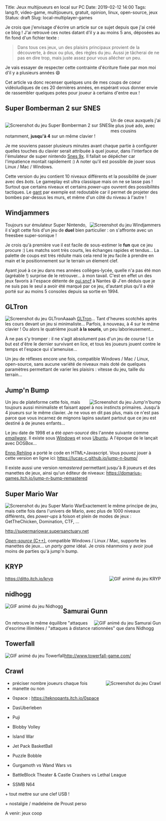 Title: Jeux multijoueurs en local sur PC
Date: 2019-02-12 14:00
Tags: lang:fr, video-game, multijoueurs, gratuit, opinion, linux, open-source, jeux
Status: draft
Slug: local-multiplayer-games

Je crois que j'envisage d'écrire un article sur ce sujet depuis que j'ai créé ce blog !
J'ai retrouvé ces notes datant d'il y a au moins 5 ans, déposées au fin fond d'un fichier texte :

> Dans tous ces jeux, un des plaisirs principaux provient de la découverte, à deux ou plus, des règles du jeu.
> Aussi je tâcherai de ne pas en dire trop, mais juste assez pour vous allécher un peu.

Je vais essayer de respecter cette contrainte d'écriture fixée par mon moi d'il y a plusieurs années 😄

Cet article va donc recenser quelques uns de mes coups de coeur vidéoludiques de ces 20 dernières années,
en espérant vous donner envie de rassembler quelques potes pour joueur à certains d'entre eux !

## Super Bomberman 2 sur SNES

<img class="left sbm2" alt="Screenshot du jeu Super Bomberman 2 sur SNES" src="images/2019/02/super-bomberman-2-snes-screenshot-battle-stage-1-finish.jpg">

Un de ceux auxquels j'ai le plus joué ado, avec mes cousins notamment, **jusqu'à 4** sur un même clavier !

Je me souviens passer plusieurs minutes avant chaque partie à configurer quelles touches du clavier serait attribuée à quel joueur,
dans l'interface de l'émulateur de super nintendo [Snes 9x](http://www.snes9x.com/).
Il fallait se dépêcher car l'impatience montait rapidement :)
A noter qu'il est possible de jouer sous Linux / Mac / Windows.

Cette version du jeu contient 10 niveaux différents et la possibilité de jouer avec des _bots_.
Le gameplay est ultra classique mais on ne se lasse pas !
Surtout que certains niveaux et certains _power-ups_ ouvrent des possibilités tactiques.
Le [gant](https://bomberman.fandom.com/wiki/Power_Glove) par exemple est redoutable car il permet de projeter des bombes par-dessus
les murs, et même d'un côté du niveau à l'autre !

## Windjammers

<img class="right" alt="Screenshot du jeu Windjammers" src="images/2019/02/windjammers.jpg">

Toujours sur émulateur Super Nintendo, il s'agit cette fois d'un jeu de **duel** bien particulier :
on s'affronte avec un freesbee super-sonique !

Je crois qu'à première vue il est facile de sous-estimer le **fun** que ce jeu procure :)
Les matchs sont très courts, les échanges rapides et tendus...
La palette de coups est très réduite mais cela rend le jeu facile à prendre en main
et le positionnement sur le terrain un élement clef.

Ayant joué à ce jeu dans mes années collèges-lycée, quelle n'a pas été mon (agréable !)
surprise de le retrouver... à mon tavail.
C'est en effet un des jeux favoris à l'espace détente de [oui.sncf](https://www.oui.sncf) à Nantes 😆
J'en déduis que je ne suis pas le seul a avoir été marqué par ce jeu,
d'autant plus qu'il a été porté sur au moins 5 consoles depuis sa sortie en 1994.

## GLTron

<img class="left" alt="Screenshot du jeu GLTron" src="images/2019/02/gltron.jpg">

Aaaah [GLTron](http://www.gltron.org)... Tant d'heures scotchés après les cours devant un jeu si minimaliste...
Parfois, à nouveau, à 4 sur le même clavier ! Ou alors le quatrième jouait **à la souris**, un peu laborieusement...

À ne pas s'y tromper : il ne s'agit absolument pas d'un jeu de course !
Le but est d'être le dernier survivant en lice, et tous les joueurs jouent contre le temps et l'espace qui s'amenuise...

Un jeu de réflexes encore une fois, compatible Windows / Mac / Linux, open-source,
sans aucune variété de niveaux mais doté de quelques paramètres permettant de varier les plaisirs :
vitesse du jeu, taille du terrain...

## Jump'n Bump

<img class="right" alt="Screenshot du jeu Jump'n'bump" src="images/2019/02/jump-n-bump.png">

Un jeu de plateforme cette fois, mais toujours aussi minimaliste et faisant appel à nos instincts primaires.
Jusqu'à 4 joueurs sur le même clavier.
Je ne vous en dit pas plus, mais ce n'est pas parce que vous incarnez de mignons lapins sautant partout que ce jeu est destiné à de jeunes enfants...

Le jeu date de 1998 et a été _open-sourcé_ dès l'année suivante comme [_emailware_](https://en.wikipedia.org/wiki/Jump_'n_Bump).
Il existe sous [Windows](https://icculus.org/jumpnbump/) et sous [Ubuntu](https://doc.ubuntu-fr.org/jumpnbump).
A l'époque de le lançait avec DOSBox...

[Enno Rehling](https://github.com/GrahamTheCoder/jump-n-bump) a porté le code en HTML+Javascript.
Vous pouvez jouer à cette version en ligne ici: <https://lucas-c.github.io/jump-n-bump/>

Il existe aussi une version _remastered_ permettant jusqu'à 8 joueurs et des manettes de jeux, ainsi qu'un éditeur de niveaux:
<https://domarius-games.itch.io/jump-n-bump-remastered>

## Super Mario War

<img class="left" alt="Screenshot du jeu Super Mario War" src="images/2019/02/super-mario-war.jpg">

Exactement le même principe de jeu, mais cette fois dans l'univers de Mario,
avec plus de 1000 niveaux différents, des _power-ups_ à foison et plein de modes de jeux : GetTheChicken, Domination, CTF, ...

<http://supermariowar.supersanctuary.net>

[_Open-source_ (C++)](https://github.com/mmatyas/supermariowar), compatible Windows / Linux / Mac,
supporte les manettes de jeux... un _party game_ idéal.
Je crois néanmoins y avoir joué moins de parties qu'à jump'n bump.


## KRYP

<img class="right" alt="GIF animé du jeu KRYP" src="images/2019/02/kryp.gif">

<https://ditto.itch.io/kryp>


## nidhogg

<img class="left" alt="GIF animé du jeu Nidhogg" src="images/2019/02/nidhogg_1-1.gif">


## Samurai Gunn

<img class="right" alt="GIF animé du jeu Samurai Gun" src="images/2019/02/Samurai_gunn_slash_step3.gif">

On retrouve le même équilibre "attaques d'escrime illimitées / "attaques à distance rationnées"
que dans Nidhogg

## Towerfall

<img class="left" alt="GIF animé du jeu Towerfall" src="images/2019/02/TowerFall_time_stomp.gif">

<http://www.towerfall-game.com/>

## Crawl

<img class="right" alt="Screenshot du jeu Crawl" src="images/2019/02/crawl.jpg">


+ préciser nombre joueurs chaque fois
+ manette ou non

- 0space : https://teknopants.itch.io/0space
- DasUberleben
- Puji

- Blobby Volley
- Island War
- Jet Pack BasketBall
- Puzzle Bobble

- Gurgamoth vs Wand Wars vs

- BattleBlock Theater & Castle Crashers vs Lethal League

- SSMB N64

\+ tout mettre sur une clef USB !

\+ nostalgie / madeleine de Proust perso

A venir: jeux coop
<!--
- Trine 3
- Cowboyana : Après quelques dizaines de parties ces dernières années,
la progression dans ce jeu de plateforme / minigames me paraît toujours aussi incompréhensible et aléatoire.
Pourtant, je m'y suis amusé à chaque fois. Ses forces : un look "Far West géométrique" minimaliste,
un enchainement de phases de duel et d'attaque de train en coopération
(mais il n'y a qu'un seul cheval à la fin ! Et à quoi sert cette bouteille ??)
et un système de rechargement très fun et intuitif.
Et on peut obtenir un revolver qui décharge tout son barillet d'un coup (mais comment exactement, aucune idée).
Peut-être en affrontant le boss cowboy qui s'en sert. Et il y a une autre boss qui lance des boules de feu. Enfin je crois.
-->

<style>
article img {
  margin: auto 0;
  max-width: 28rem;
}
.sbm2 { padding: 1rem 0; }
@media screen and (min-width: 40rem) {
  article img { margin: 1rem; }
  img.left  { float: left; }
  img.right { float: right; }
  article h2 { clear: both; }
}
</style>

